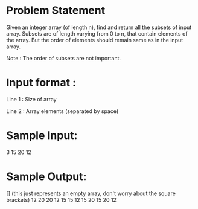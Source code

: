 # Problem Statement

Given an integer array (of length n), find and return all the subsets of input array.
Subsets are of length varying from 0 to n, that contain elements of the array. But the order of elements should remain same as in the input array.

Note : The order of subsets are not important.

# Input format :

Line 1 : Size of array

Line 2 : Array elements (separated by space)


# Sample Input:

3
15 20 12

# Sample Output:

[] (this just represents an empty array, don't worry about the square brackets)
12 
20 
20 12 
15 
15 12 
15 20 
15 20 12 

